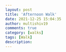 ```yaml
---
layout: post
title: 'Afternoon Walk'
date: 2021-12-25 15:04:35
author: multishiv19
comments: true
category: [walks]
tags: [Walk]
description: 
---
```


<div width='100%' class='strava-embed-placeholder' data-embed-type='activity' data-embed-id='6424295584'></div>
<script src='https://strava-embeds.com/embed.js'></script>

